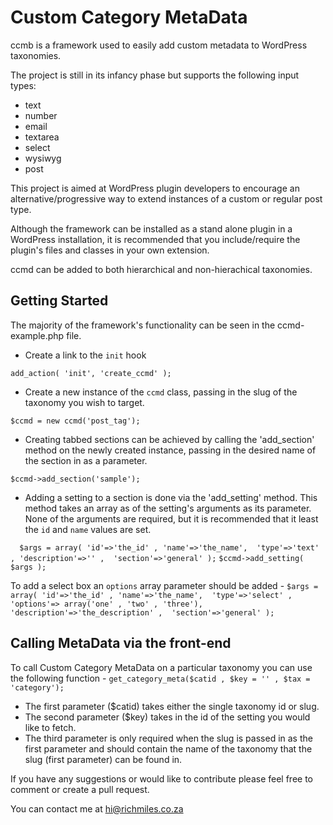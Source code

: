 Custom Category MetaData
===

ccmb is a framework used to easily add custom metadata to WordPress taxonomies.

The project is still in its infancy phase but supports the following input types:

* text
* number
* email
* textarea
* select
* wysiwyg
* post


This project is aimed at WordPress plugin developers to encourage an alternative/progressive way to extend instances of a custom or regular post type.

Although the framework can be installed as a stand alone plugin in a WordPress installation, it is recommended that you include/require the plugin's files and classes in your own extension.

ccmd can be added to both hierarchical and non-hierachical taxonomies. 

Getting Started
---------------

The majority of the framework's functionality can be seen in the ccmd-example.php file.

* Create a link to the `init` hook 

`add_action( 'init', 'create_ccmd' );`

* Create a new instance of the `ccmd` class, passing in the slug of the taxonomy you wish to target. 

`$ccmd = new ccmd('post_tag');`

* Creating tabbed sections can be achieved by calling the 'add_section' method on the newly created instance, passing in the desired name of the section in as a parameter.

`$ccmd->add_section('sample');`

* Adding a setting to a section is done via the 'add_setting' method. This method takes an array as of the setting's arguments as its parameter. None of the arguments are required, but it is recommended that it least the `id` and `name` values are set.

`	$args = array(
		'id'=>'the_id' ,
		'name'=>'the_name', 
		'type'=>'text' ,
		'description'=>'' , 
		'section'=>'general'
		);
`
`$ccmd->add_setting( $args );`

To add a select box an `options` array parameter should be added - 
`
	$args = array(
		'id'=>'the_id' ,
		'name'=>'the_name', 
		'type'=>'select' ,
		'options'=> array('one' , 'two' , 'three'),
		'description'=>'the_description' , 
		'section'=>'general'
		); `

Calling MetaData via the front-end
---------------

To call Custom Category MetaData on a particular taxonomy you can use the following function - 
`get_category_meta($catid , $key = '' , $tax = 'category');`

* The first parameter ($catid) takes either the single taxonomy id or slug.
* The second parameter ($key) takes in the id of the setting you would like to fetch.
* The third parameter is only required when the slug is passed in as the first parameter and should contain the name of the taxonomy that the slug (first parameter) can be found in.


If you have any suggestions or would like to contribute please feel free to comment or create a pull request.

You can contact me at hi@richmiles.co.za


